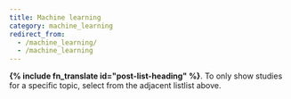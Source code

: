 ```yaml
---
title: Machine learning
category: machine_learning
redirect_from:
  - /machine_learning/
  - /machine_learning
---
```


<strong>{% include fn_translate id="post-list-heading" %}</strong>. To only show studies for a specific topic, select from the <span class="selector-position-help-md">adjacent list</span><span class="selector-position-help-xs">list above</span>.
